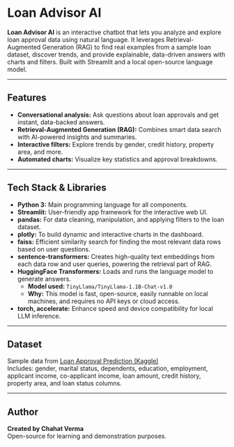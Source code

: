 # Loan Advisor AI

**Loan Advisor AI** is an interactive chatbot that lets you analyze and explore loan approval data using natural language. It leverages Retrieval-Augmented Generation (RAG) to find real examples from a sample loan dataset, discover trends, and provide explainable, data-driven answers with charts and filters. Built with Streamlit and a local open-source language model.

---

## Features

- **Conversational analysis:** Ask questions about loan approvals and get instant, data-backed answers.
- **Retrieval-Augmented Generation (RAG):** Combines smart data search with AI-powered insights and summaries.
- **Interactive filters:** Explore trends by gender, credit history, property area, and more.
- **Automated charts:** Visualize key statistics and approval breakdowns.

---

## Tech Stack & Libraries

- **Python 3:** Main programming language for all components.
- **Streamlit:** User-friendly app framework for the interactive web UI.
- **pandas:** For data cleaning, manipulation, and applying filters to the loan dataset.
- **plotly:** To build dynamic and interactive charts in the dashboard.
- **faiss:** Efficient similarity search for finding the most relevant data rows based on user questions.
- **sentence-transformers:** Creates high-quality text embeddings from each data row and user queries, powering the retrieval part of RAG.
- **HuggingFace Transformers:** Loads and runs the language model to generate answers.
    - **Model used:** `TinyLlama/TinyLlama-1.1B-Chat-v1.0`
    - **Why:** This model is fast, open-source, easily runnable on local machines, and requires no API keys or cloud access.
- **torch, accelerate:** Enhance speed and device compatibility for local LLM inference.
  
---

## Dataset

Sample data from [Loan Approval Prediction (Kaggle)](https://www.kaggle.com/datasets)  
Includes: gender, marital status, dependents, education, employment, applicant income, co-applicant income, loan amount, credit history, property area, and loan status columns.

---

## Author

**Created by Chahat Verma**  
Open-source for learning and demonstration purposes.
